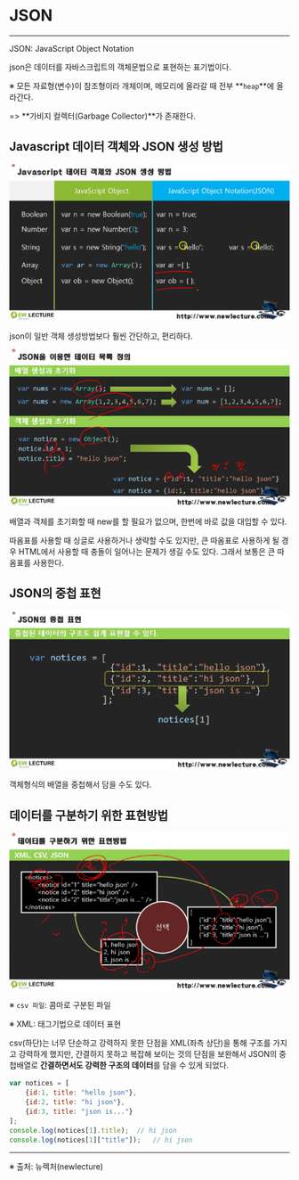 

# JSON

------



JSON: JavaScript Object Notation

json은 데이터를 자바스크립트의  객체문법으로 표현하는 표기법이다.



※ 모든 자료형(변수)이 참조형이라 개체이며, 메모리에 올라갈 때 전부 **`heap`**에 올라간다.

=> **가비지 컬렉터(Garbage Collector)**가 존재한다.



## Javascript 데이터 객체와  JSON 생성 방법

![image-20220111102750913](image/image-20220111102750913.png)

json이 일반 객체 생성방법보다 훨씬 간단하고, 편리하다.

![image-20220111103145123](image/image-20220111103145123.png)

배열과 객체를 초기화할 때 new를 할 필요가 없으며, 한번에 바로 값을 대입할 수 있다.

따옴표를 사용할 때 싱글로 사용하거나 생략할 수도 있지만, 큰 따옴표로 사용하게 될 경우 HTML에서 사용할 때 충돌이 일어나는 문제가 생길 수도 있다. 그래서 보통은 큰 따옴표를 사용한다.



## JSON의 중첩 표현

![image-20220111105511275](image/image-20220111105511275.png)

객체형식의 배열을 중첩해서 담을 수도 있다.



## 데이터를 구분하기 위한 표현방법

![image-20220111105852447](image/image-20220111105852447.png)

※ `csv 파일`: 콤마로 구분된 파일

※ XML: 태그기법으로 데이터 표현

csv(하단)는 너무 단순하고 강력하지 못한 단점을 XML(좌측 상단)을 통해 구조를 가지고 강력하게 했지만, 간결하지 못하고 복잡해 보이는 것의 단점을 보완해서 JSON의 중첩배열로 **간결하면서도 강력한 구조의 데이터**를 담을 수 있게 되었다.

```javascript
var notices = [
    {id:1, title: "hello json"},
    {id:2, title: "hi json"},
    {id:3, title: "json is..."}
];
console.log(notices[1].title);	// hi json
console.log(notices[1]["title"]);	// hi json
```



------

※ 출처: 뉴렉처(newlecture)